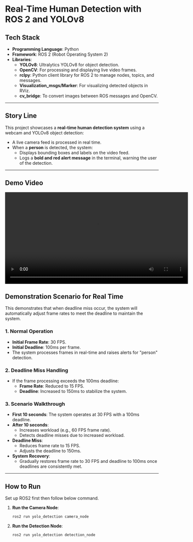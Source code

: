 # **Real-Time Human Detection with ROS 2 and YOLOv8**

## **Tech Stack**
- **Programming Language**: Python
- **Framework**: ROS 2 (Robot Operating System 2)
- **Libraries**:
  - **YOLOv8**: Ultralytics YOLOv8 for object detection.
  - **OpenCV**: For processing and displaying live video frames.
  - **rclpy**: Python client library for ROS 2 to manage nodes, topics, and messages.
  - **Visualization_msgs/Marker**: For visualizing detected objects in RViz.
  - **cv_bridge**: To convert images between ROS messages and OpenCV.

---

## **Story Line**
This project showcases a **real-time human detection system** using a webcam and YOLOv8 object detection:
- A live camera feed is processed in real time.
- When a **person** is detected, the system:
  - Displays bounding boxes and labels on the video feed.
  - Logs a **bold and red alert message** in the terminal, warning the user of the detection.

---
## **Demo Video**
<video src="https://drive.google.com/file/d/1vuJ7HEpXFULmdWSzAygJwXPG-kVcWIYq/view?usp=sharing" controls width="600"></video>

## **Demonstration Scenario for Real Time**
This demonstrates that when deadline miss occur, the system will automatically adjust frame rates to meet the deadline to maintain the system.
### **1. Normal Operation**
- **Initial Frame Rate**: 30 FPS.
- **Initial Deadline**: 100ms per frame.
- The system processes frames in real-time and raises alerts for "person" detection.

### **2. Deadline Miss Handling**
- If the frame processing exceeds the 100ms deadline:
  - **Frame Rate**: Reduced to 15 FPS.
  - **Deadline**: Increased to 150ms to stabilize the system.

### **3. Scenario Walkthrough**
- **First 10 seconds**: The system operates at 30 FPS with a 100ms deadline.
- **After 10 seconds**:
  - Increases workload (e.g., 60 FPS frame rate).
  - Detects deadline misses due to increased workload.
- **Deadline Miss**:
  - Reduces frame rate to 15 FPS.
  - Adjusts the deadline to 150ms.
- **System Recovery**:
  - Gradually restores frame rate to 30 FPS and deadline to 100ms once deadlines are consistently met.

---

## **How to Run**
Set up ROS2 first then follow below command.

1. **Run the Camera Node**:
   ```bash
   ros2 run yolo_detection camera_node
1. **Run the Detection Node**:
   ```bash
   ros2 run yolo_detection detection_node